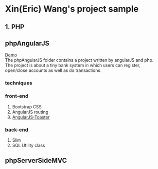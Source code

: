 # Xin(Eric) Wang's project sample
## 1. PHP
## phpAngularJS  
[Demo](https://php-assignment2.000webhostapp.com/firstNationalBank/ "Demo")  
The phpAngularJS folder contains a project written by angularJS and php. The project is about a tiny bank system in which users can register, open/close accounts as well as do transactions.  
### techniques
### front-end
1. Bootstrap CSS
2. AngularJS routing
3. [AngularJS-Toaster](https://github.com/jirikavi/AngularJS-Toaster)

### back-end
1. Slim
2. SQL Utility class


## phpServerSideMVC
